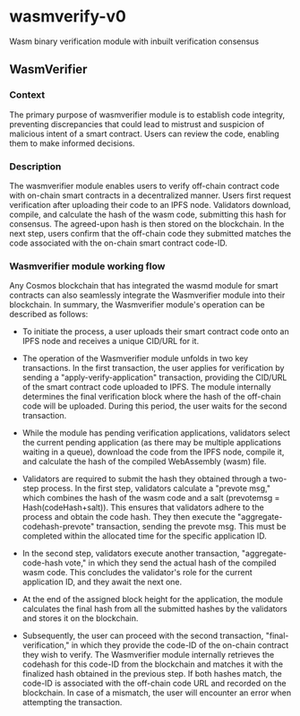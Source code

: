 # wasmverify-v0
Wasm binary verification module with inbuilt verification consensus

## WasmVerifier
### Context
The primary purpose of wasmverifier module is to establish code integrity, preventing discrepancies that could lead to mistrust and suspicion of malicious intent of a smart contract. Users can review the code, enabling them to make informed decisions.

### Description

<!-- The wasmverifier module enables users to verify the offchain contract code with the onchain smart contract in a totally decentralised way.  Users apply for verification of off-chain contract code after uploading it on IPFS node. After it, validators come into action and they download the contract code from Ipfs node, compile them and calculate the hash of the compiled wasm. Validators then submit the hash. Consensus happens on the submitted hash and finalized hashed is then stored in the blockchain. User in the next step send the code-id of the on-chain smart contract and verify that the offchain code specified in the veification application is really the respective code of the code-id sent in the second step. -->

The wasmverifier module enables users to verify off-chain contract code with on-chain smart contracts in a decentralized manner. Users first request verification after uploading their code to an IPFS node. Validators download, compile, and calculate the hash of the wasm code, submitting this hash for consensus. The agreed-upon hash is then stored on the blockchain. In the next step, users confirm that the off-chain code they submitted matches the code associated with the on-chain smart contract code-ID.


### Wasmverifier module working flow

<!-- Any cosmos chain which has integrated wasmd module for smart contract can integrate Wasmverifier module in their blockchain. The working mechanism in nutshell : -->
Any Cosmos blockchain that has integrated the wasmd module for smart contracts can also seamlessly integrate the Wasmverifier module into their blockchain. In summary, the Wasmverifier module's operation can be described as follows:

<!-- - User will first upload the smart contract code on IPFS node and get the cid/url of it.
- Here starts the wasmverifier module's work. The contract Verification step involve two transactions. In first tx, user will apply for verification which they will do by sending a txn apply-verify-application and provide cid/url for the smart contract code uploaded on IPFS. Internally module decides the final verification block till when finalise hash of the offchain code will get uploaded. Till then user waits for making the second txn.
- When the module have any pending verification application, validators fetch the current pending application(there can be many application, they wait in queue for there time) download the code from the ipfs node, compile it and calculates the hash the compiled wasm file.
- Now validators have to submit the hash they got from the above process to the module. It happens in two  steps. In the first step, validator will first calculate the prevote msg which is the hash of the wasm hash along with the salt(prevotemsg = Hash(codeHash+salt)). This is to force the validators to follow the process and get the code hash. Now validator will make the aggregate-codehash-prevote transaction and send the prevote msg in it. this has to be done before the time allocated for validator to submit it for this application id.
- Now in the second step, validator will make the  other txn, aggregate-code-hash vote and sends the actual hash of the compiled wasm. Here validators work end for this application id(he will for the next application which will come after this application).

- Now at the end of the assigned block height for this application, module calculates the  final hash out of all the  submitted hash from the validators and stores it the blockchain.

- Now, as previously said, user can make the second transaction, which is final-verification and send the code-id of the on-chain contract that they wants to verify with. Interally wasmverifier module fetches the codehash for this code-id from blockchain and match it with the finalize hash(from the previous step). If both hashes gets matched then this code-id gets mapped with the off-chain code url and stored in the blockchain. User can verify it by quering the blockchain. User will get error while making the transaction if it not matching. -->

- To initiate the process, a user uploads their smart contract code onto an IPFS node and receives a unique CID/URL for it.

- The operation of the Wasmverifier module unfolds in two key transactions. In the first transaction, the user applies for verification by sending a "apply-verify-application" transaction, providing the CID/URL of the smart contract code uploaded to IPFS. The module internally determines the final verification block where the hash of the off-chain code will be uploaded. During this period, the user waits for the second transaction.

- While the module has pending verification applications, validators select the current pending application (as there may be multiple applications waiting in a queue), download the code from the IPFS node, compile it, and calculate the hash of the compiled WebAssembly (wasm) file.

- Validators are required to submit the hash they obtained through a two-step process. In the first step, validators calculate a "prevote msg," which combines the hash of the wasm code and a salt (prevotemsg = Hash(codeHash+salt)). This ensures that validators adhere to the process and obtain the code hash. They then execute the "aggregate-codehash-prevote" transaction, sending the prevote msg. This must be completed within the allocated time for the specific application ID.

- In the second step, validators execute another transaction, "aggregate-code-hash vote," in which they send the actual hash of the compiled wasm code. This concludes the validator's role for the current application ID, and they await the next one.

- At the end of the assigned block height for the application, the module calculates the final hash from all the submitted hashes by the validators and stores it on the blockchain.

- Subsequently, the user can proceed with the second transaction, "final-verification," in which they provide the code-ID of the on-chain contract they wish to verify. The Wasmverifier module internally retrieves the codehash for this code-ID from the blockchain and matches it with the finalized hash obtained in the previous step. If both hashes match, the code-ID is associated with the off-chain code URL and recorded on the blockchain. In case of a mismatch, the user will encounter an error when attempting the transaction.

